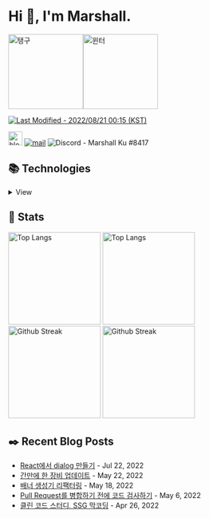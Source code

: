 # Hi 👋, I'm Marshall.

<img src="https://i.imgur.com/6Y399Oe.gif" alt="탱구" height="150" /><img src="https://i.imgur.com/uowBiqV.gif" alt="윈터" height="150" />

[<img src="https://img.shields.io/badge/Last%20Modified-2022/08/21%2000:15%20(KST)-%23121212?style=flat" alt="Last Modified - 2022/08/21 00:15 (KST)" />](https://github.com/marshallku/marshallku/blob/master/scripts/random-image.sh)

[<img height="28" src="https://marshallku.github.io/marshallku/assets/icons/blog-badge.svg" alt="blog logo" />][blog] [![mail](https://img.shields.io/badge/MAIL-F9E000?style=for-the-badge&logo=GMAIL&logoColor=%23000000)](mailto:marshall@kakao.com) ![Discord - Marshall Ku #8417](https://img.shields.io/badge/Marshall%20Ku%238417-7289da?style=for-the-badge&logo=DISCORD&logoColor=fff)

## 📚 Technologies

<details>
<summary>View</summary>

### Languages

![javascript](https://img.shields.io/badge/javascript%20-%23323330.svg?&style=for-the-badge&logo=javascript&logoColor=%23F7DF1E) ![typescript](https://img.shields.io/badge/typescript%20-%23007ACC.svg?&style=for-the-badge&logo=typescript&logoColor=white) ![html5](https://img.shields.io/badge/html5%20-%23E34F26.svg?&style=for-the-badge&logo=html5&logoColor=white) ![css3](https://img.shields.io/badge/css3%20-%231572B6.svg?&style=for-the-badge&logo=css3&logoColor=white) ![PHP](https://img.shields.io/badge/PHP-777BB4?style=for-the-badge&logo=php&logoColor=white)

### Frameworks, Libraries, etc...

![nodejs](https://img.shields.io/badge/Node.js-43853D?style=for-the-badge&logo=node.js&logoColor=white) ![react](https://img.shields.io/badge/react%20-%2320232a.svg?&style=for-the-badge&logo=react&logoColor=%2361DAFB) ![jquery](https://img.shields.io/badge/jquery%20-%230769AD.svg?&style=for-the-badge&logo=jquery&logoColor=white) ![webpack](https://img.shields.io/badge/webpack%20-%238DD6F9.svg?&style=for-the-badge&logo=webpack&logoColor=black)

### Databases

![mysql](https://img.shields.io/badge/mysql-%2300f.svg?&style=for-the-badge&logo=mysql&logoColor=white) ![MongoDB](https://img.shields.io/badge/MongoDB-%234ea94b.svg?&style=for-the-badge&logo=mongodb&logoColor=white)

### Servers

![nginx](https://img.shields.io/badge/nginx%20-%23009639.svg?&style=for-the-badge&logo=nginx&logoColor=white) ![apache](https://img.shields.io/badge/apache%20-%23D42029.svg?&style=for-the-badge&logo=apache&logoColor=white)

### Version Control

![git](https://img.shields.io/badge/git%20-%23F05033.svg?&style=for-the-badge&logo=git&logoColor=white) ![github](https://img.shields.io/badge/github%20-%23121011.svg?&style=for-the-badge&logo=github&logoColor=white)

### Tools

![vsc](https://img.shields.io/badge/vsc-005FED?style=for-the-badge&logo=visual%20studio%20code&logoColor=white) ![adobe photoshop](https://img.shields.io/badge/adobe%20photoshop%20-%2331A8FF.svg?&style=for-the-badge&logo=adobe%20photoshop&logoColor=white) ![adobe illustrator](https://img.shields.io/badge/adobe%20illustrator%20-%23FF9A00.svg?&style=for-the-badge&logo=adobe%20illustrator&logoColor=white)

### OS

![windows](https://img.shields.io/badge/Windows-0078D6?style=for-the-badge&logo=windows&logoColor=white) ![ubuntu](https://img.shields.io/badge/Ubuntu-E95420?style=for-the-badge&logo=ubuntu&logoColor=white) ![macOS](https://img.shields.io/badge/macos-000000?style=for-the-badge&logo=apple&logoColor=white)

### Learning

![C++](https://img.shields.io/badge/C%2B%2B-00599C?style=for-the-badge&logo=c%2B%2B&logoColor=white) ![Python](https://img.shields.io/badge/Python-14354C?style=for-the-badge&logo=python&logoColor=white) ![Shell Script](https://img.shields.io/badge/shell_script-%23121011.svg?style=for-the-badge&logo=gnu-bash&logoColor=white)

</details>

## 💜 Stats

[<img src="https://github-readme-stats.vercel.app/api/top-langs/?username=marshallku&langs_count=8&layout=compact&theme=onedark&hide_border=true" alt="Top Langs" height="185" />](https://github.com/anuraghazra/github-readme-stats#gh-dark-mode-only) [<img src="https://github-readme-stats.vercel.app/api/top-langs/?username=marshallku&langs_count=8&layout=compact&theme=solarized-light&hide_border=true" alt="Top Langs" height="185" />](https://github.com/anuraghazra/github-readme-stats#gh-light-mode-only) [<img src="https://github-readme-streak-stats.herokuapp.com/?user=marshallku&theme=onedark&border=00000000" alt="Github Streak" height="185" />](https://git.io/streak-stats#gh-dark-mode-only) [<img src="https://github-readme-streak-stats.herokuapp.com/?user=marshallku&theme=solarized-light&border=00000000" alt="Github Streak" height="185" />](https://git.io/streak-stats#gh-light-mode-only)

## ✒️ Recent Blog Posts

<!-- Blog-Post -->

-   [React에서 dialog 만들기](https://marshallku.com/web/tips/react%ec%97%90%ec%84%9c-dialog-%eb%a7%8c%eb%93%a4%ea%b8%b0) - Jul 22, 2022
-   [간만에 한 장비 업데이트](https://marshallku.com/chat/%ea%b0%84%eb%a7%8c%ec%97%90-%ed%95%9c-%ec%9e%a5%eb%b9%84-%ec%97%85%eb%8d%b0%ec%9d%b4%ed%8a%b8) - May 22, 2022
-   [배너 생성기 리팩터링](https://marshallku.com/web/log/%eb%b0%b0%eb%84%88-%ec%83%9d%ec%84%b1%ea%b8%b0-%eb%a6%ac%ed%8c%a9%ed%84%b0%eb%a7%81) - May 18, 2022
-   [Pull Request를 병합하기 전에 코드 검사하기](https://marshallku.com/web/tips/pull-request%eb%a5%bc-%eb%b3%91%ed%95%a9%ed%95%98%ea%b8%b0-%ec%a0%84%ec%97%90-%ec%bd%94%eb%93%9c-%ea%b2%80%ec%82%ac%ed%95%98%ea%b8%b0) - May 6, 2022
-   [클린 코드 스터디, SSG 막코딩](https://marshallku.com/others/%ed%81%b4%eb%a6%b0-%ec%bd%94%eb%93%9c-%ec%8a%a4%ed%84%b0%eb%94%94-ssg-%eb%a7%89%ec%bd%94%eb%94%a9) - Apr 26, 2022

<!-- Blog-Post -->

[blog]: https://marshallku.com
